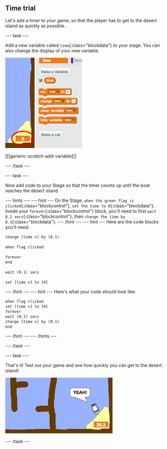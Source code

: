 ## Time trial

Let's add a timer to your game, so that the player has to get to the desert island as quickly as possible.

--- task ---

Add a new variable called `time`{:class="blockdata"} to your stage. You can also change the display of your new variable.

 ![screenshot](images/boat-variable.png)

[[[generic-scratch-add-variable]]]

--- /task ---

--- task ---

Now add code to your Stage so that the timer counts up until the boat reaches the desert island.

--- hints ---
--- hint ---
On the Stage, `when the green flag is clicked`{:class="blockcontrol"}, `set the time to 0`{:class="blockdata"}. Inside your `forever`{:class="blockcontrol"} block, you'll need to first `wait 0.1 secs`{:class="blockcontrol"}, then `change the time by 0.1`{:class="blockdata"}.
--- /hint ---
--- hint ---
Here are the code blocks you'll need:
```blocks
change [time v] by (0.1)

when flag clicked

forever
end

wait (0.1) secs

set [time v] to [0]
```
--- /hint ---
--- hint ---
Here's what your code should look like:
```blocks
when flag clicked
set [time v] to [0]
forever
wait (0.1) secs
change [time v] by (0.1)
end
```
--- /hint ---
--- /hints ---

--- /task ---

--- task ---

That's it! Test out your game and see how quickly you can get to the desert island!

 ![screenshot](images/boat-variable-test.png)

--- /task ---
